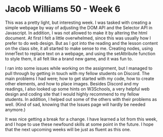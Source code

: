 # Jacob Williams 50 - Week 6

This was a pretty light, but interesting week.  I was tasked with creating a simple webpage by way of adjusting the DOM API and the Selector API in Javascript.  In addition, I was not allowed to make it by altering the html document.  At first I felt a little overwhelmed, since this was usually how I prefer to do web design.  But as I got into the reading and the lesson content on the class site, it all started to make sense to me.  Creating nodes, using innerText to replace text on a webpage, and using the setAttribute function to style them, it all felt like a brand new game, and it was fun to.

I ran into some issues while working on the assignment, but I managed to pull through by getting in touch with my fellow students on Discord.  The main problems I had were; how to get started with my code, how to create other elements, and how to place images.  Besides Discord and my readings, I also looked up some hints on W3Schools, a very helpful web design and coding site that I would highly recommend to my fellow students.  In addition, I helped out some of the others with their problems as well.  (Kind of sad, knowing that the Issues page will hardly be needed anymore.)

It was nice getting a break for a change.  I have learned a lot from this week, and I hope to use these newfound skills at some point in the future.  I hope that the next upcoming weeks will be just as fluent as this one.
